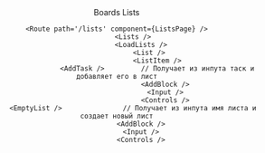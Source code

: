 <Header />
	<Link to='/' className="nav__link">	Boards </Link>
	<Link to='/lists'	className="nav__link">	Lists  </Link>
<Main />
	<Switch>
    <Route exact path='/' component={HomePage} />

    <Route path='/lists' component={ListsPage} />
			<Lists />
				<LoadLists />
					<List />
						<ListItem />
						<AddTask /> 		// Получает из инпута таск и добавляет его в лист
							<AddBlock />
							<Input />
							<Controls />
			<EmptyList /> 				// Получает из инпута имя листа и создает новый лист
				<AddBlock />
				<Input />
				<Controls />
